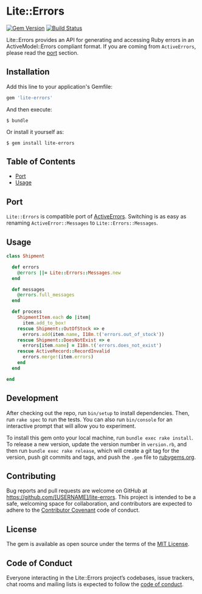# Lite::Errors

[![Gem Version](https://badge.fury.io/rb/lite-errors.svg)](http://badge.fury.io/rb/lite-errors)
[![Build Status](https://travis-ci.org/drexed/lite-errors.svg?branch=master)](https://travis-ci.org/drexed/lite-errors)

Lite::Errors provides an API for generating and accessing Ruby errors in an ActiveModel::Errors compliant format.
If you are coming from `ActiveErrors`, please read the [port](#port) section.

## Installation

Add this line to your application's Gemfile:

```ruby
gem 'lite-errors'
```

And then execute:

    $ bundle

Or install it yourself as:

    $ gem install lite-errors

## Table of Contents

* [Port](#port)
* [Usage](#usage)

## Port

`Lite::Errors` is compatible port of [ActiveErrors](https://github.com/drexed/active_errors).
Switching is as easy as renaming `ActiveError::Messages` to `Lite::Errors::Messages`.

## Usage

```ruby
class Shipment

  def errors
    @errors ||= Lite::Errors::Messages.new
  end

  def messages
    @errors.full_messages
  end

  def process
    ShipmentItem.each do |item|
      item.add_to_box!
    rescue Shipment::OutOfStock => e
      errors.add(item.name, I18n.t('errors.out_of_stock'))
    rescue Shipment::DoesNotExist => e
      errors[item.name] = I18n.t('errors.does_not_exist')
    rescue ActiveRecord::RecordInvalid
      errors.merge!(item.errors)
    end
  end

end
```

## Development

After checking out the repo, run `bin/setup` to install dependencies. Then, run `rake spec` to run the tests. You can also run `bin/console` for an interactive prompt that will allow you to experiment.

To install this gem onto your local machine, run `bundle exec rake install`. To release a new version, update the version number in `version.rb`, and then run `bundle exec rake release`, which will create a git tag for the version, push git commits and tags, and push the `.gem` file to [rubygems.org](https://rubygems.org).

## Contributing

Bug reports and pull requests are welcome on GitHub at https://github.com/[USERNAME]/lite-errors. This project is intended to be a safe, welcoming space for collaboration, and contributors are expected to adhere to the [Contributor Covenant](http://contributor-covenant.org) code of conduct.

## License

The gem is available as open source under the terms of the [MIT License](https://opensource.org/licenses/MIT).

## Code of Conduct

Everyone interacting in the Lite::Errors project’s codebases, issue trackers, chat rooms and mailing lists is expected to follow the [code of conduct](https://github.com/[USERNAME]/lite-errors/blob/master/CODE_OF_CONDUCT.md).
